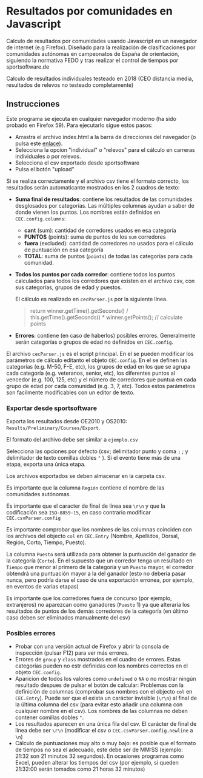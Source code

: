 # Resultados por comunidades en Javascript
Calculo de resultados por comunidades usando Javascript en un navegador de internet (e.g Firefox). Diseñado para la realización de clasificaciones por comunidades autónomas en campeonatos de España de orientación, siguiendo la normativa FEDO y tras realizar el control de tiempos por sportsoftware.de

Calculo de resultados individuales testeado en 2018 (CEO distancia media, resultados de relevos no testeado completamente)

## Instrucciones
Este programa se ejecuta en cualquier navegador moderno (ha sido probado en Firefox 59). Para ejecutarlo sigue estos pasos:
 + Arrastra el archivo index.html a la barra de direcciones del navegador (o pulsa este [enlace](https://eventos-orientacion.github.io/resultados-comunidades-js/index.html)).
 + Selecciona la opcion "individual" o "relevos" para el cálculo en carreras individuales o por relevos.
 + Selecciona el csv exportado desde sportsoftware
 + Pulsa el botón "upload"

Si se realiza correctamente y el archivo csv tiene el formato correcto, los resultados serán automaticante mostrados en los 2 cuadros de texto:

 + **Suma final de resultados**: contiene los resultados de las comunidades desglosados por categorías. Las múltiples columnas ayudan a saber de donde vienen los puntos. Los nombres están definidos en `CEC.config.columns`:
   - **cant** (sum): cantidad de corredores usados en esa categoría
   - **PUNTOS** (points): suma de puntos de los `sum` corredores
   - **fuera** (excluded): cantidad de corredores no usados para el cálculo de puntuación en esa categoría
   - **TOTAL**: suma de puntos (`points`) de todas las categorías para cada comunidad.

 + **Todos los puntos por cada corredor**: contiene todos los puntos calculados para todos los corredores que existen en el archivo csv, con sus categorías, grupos de edad y puestos.

   El cálculo es realizado en `cecParser.js` por la siguiente línea.
   > return winner.getTime().getSeconds() / this.getTime().getSeconds() * winner.getPoints(); // calculate points

 + **Errores**: contiene (en caso de haberlos) posibles errores. Generalmente serán categorías o grupos de edad no definidos en `CEC.config`.


El archivo `cecParser.js` es el script principal. En el se pueden modificar los parámetros de cálculo editanto el objeto `CEC.config`.
En el se definen las categorías (e.g. M-50, F-E, etc), los grupos de edad en los que se agrupa cada categoría (e.g. veteranos, senior, etc), los diferentes puntos al vencedor (e.g. 100, 125, etc) y el número de corredores que puntua en cada grupo de edad por cada comunidad (e.g. 3, 7, etc).
Todos estos parámetros son facilmente modificables con un editor de texto.


### Exportar desde sportsoftware

Exporta los resultados desde OE2010 y OS2010: `Results/Preliminary/Courses/Export`.

El formato del archivo debe ser similar a `ejemplo.csv`

Selecciona las opciones por defecto (csv; delimitador punto y coma `;` ; y delimitador de texto comillas dobles `"` ). Si el evento tiene más de una etapa, exporta una única etapa.

Los archivos exportados se deben almacenar en la carpeta csv.

Es importante que la columna `Región` contiene el nombre de las comunidades autónomas.

Es importante que el caracter de final de línea sea `\r\n` y que la codificación sea `ISO-8859-15`, en caso contrario modificar `CEC.csvParser.config`

Es importante comprobar que los nombres de las columnas coinciden con los archivos del objecto `col` en `CEC.Entry` (Nombre, Apellidos, Dorsal, Región, Corto, Tiempo, Puesto).

La columna `Puesto` será utilizada para obtener la puntuación del ganador de la categoría (`Corto`). En el supuesto que un corredor tenga un resultado en `Tiempo` que menor al primero de la categoría y un `Puesto` mayor, el corredor obtendrá una puntuación mayor a la del ganador (esto no debería pasar nunca, pero podría darse el caso de una exportación erronea, por ejemplo, en eventos de varias etapas)

Es importante que los corredores fuera de concurso (por ejemplo, extranjeros) no aparezcan como ganadores (`Puesto` 1) ya que alteraría los resultados de puntos de los demás corredores de la categoría (en último caso deben ser eliminados manualmente del csv)


### Posibles errores
+ Probar con una versión actual de Firefox y abrir la consola de inspección (pulsar F12) para ver más errores.
+ Errores de `group` y `class` mostrados en el cuadro de errores. Estas categorías pueden no estr definidas con los nombres correctos en el objeto `CEC.config`.
+ Aparicion de todos los valores como `undefined` o `NA` o no mostrar ningún resultado despues de pulsar el botón de calcular: Problemas con la definición de columnas (comprobar sus nombres con el objecto `col` en `CEC.Entry`). Puede ser que el exista un carácter invisible (`\r\n`) al final de la última columna del csv (para evitar esto añadir una columna con cualquier nombre en el csv). Los nombres de las columnas no deben contener comillas dobles `"`. 
+ Los resultados aparecen en una única fila del csv. El carácter de final de línea debe ser `\r\n` (modificar el csv o `CEC.csvParser.config.newline` a `\n`)
+ Cálculo de puntuaciones muy alto o muy bajo: es posible que el formato de tiempos no sea el adecuado, este debe ser de MM:SS (ejemplo: 21:32 son 21 minutos 32 segundos). En ocasiones programas como Excel, pueden alterar los tiempos del csv (por ejemplo, si queden 21:32:00 serán tomados como 21 horas 32 minutos)
